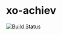 # xo-achiev

[![Build Status](https://travis-ci.org/freeuni-sdp/xo-achiev.svg?branch=master)](https://travis-ci.org/freeuni-sdp/xo-achiev)

